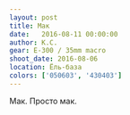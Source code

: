 ```yaml
---
layout: post
title: Мак
date:   2016-08-11 00:00:00
author: К.С.
gear: E-300 / 35mm macro
shoot_date: 2016-08-06
location: Ёль-база
colors: ['050603', '430403']
---
```


Мак. Просто мак.
